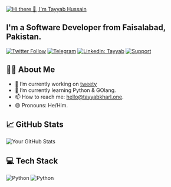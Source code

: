 <!-- Introduction -->
[![Hi there 👋, I'm Tayyab Hussain](https://readme-typing-svg.herokuapp.com?font=Google+Sans&weight=700&size=25&duration=500&pause=1000&color=96A7F7&repeat=false&width=435&lines=Hi+there+%F0%9F%91%8B%2C+I'm+Tayyab+Hussain)](https://tayyabkharl.one)

## I'm a Software Developer from Faisalabad, Pakistan.

<!-- Badges
[![GitHub followers](https://img.shields.io/badge/GitHub-100000?style=for-the-badge&logo=github&logoColor=white)](https://github.com/mahrtayyab) -->
[![Twitter Follow](https://img.shields.io/badge/Twitter-1DA1F2?style=for-the-badge&logo=x&logoColor=white)](https://twitter.com/kharltayyab)
[![Telegram](https://img.shields.io/badge/Telegram-229ED9?style=for-the-badge&logo=telegram&logoColor=white)](https://t.me/kharltayyab)
[![Linkedin: Tayyab](https://img.shields.io/badge/LinkedIn-0077B5?style=for-the-badge&logo=linked-in&logoColor=white)](https://www.linkedin.com/in/kharltayyab/)
[![Support](https://img.shields.io/badge/support-buy%20me%20a%20coffee-ffdd00.svg?style=for-the-badge)](https://www.buymeacoffee.com/mahrtayyab)

<!-- About Me -->
## 🧑‍💻 About Me

- 🔭 I’m currently working on [tweety](https://github.com/mahrtayyab/tweety)
- 🌱 I’m currently learning Python & GOlang.
- 📫 How to reach me: [hello@tayyabkharl.one](mailto:hello@tayyabkharl.one).
- 😄 Pronouns: He/Him.


<!-- GitHub Stats  --> 
## 📈 GitHub Stats

![Your GitHub Stats](https://github-readme-stats.vercel.app/api?username=mahrtayyab&show_icons=true&count_private=true&theme=github_dark_dimmed&rank_icon=github&include_all_commits=true&card_width=500&hide_border=true)

<!-- Tech Stack -->
## 💻 Tech Stack
![Python](https://skillicons.dev/icons?i=python,golang,flask,django,tailwind,html,css,github,mongodb,git,mysql,kotlin,javascript)
![Python](https://skillicons.dev/icons?i=docker,androidstudio,bootstrap,bots,heroku,sqlite,selenium)

<!-- Top Languages 
## 🔝 Top Languages

![Top Languages](https://github-readme-stats.vercel.app/api/top-langs/?username=mahrtayyab&layout=compact&theme=radical&card_width=500&hide_border=true) -->

